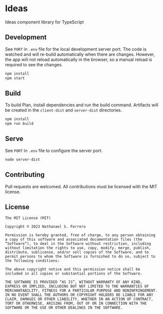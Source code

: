 # Ideas

Ideas component library for TypeScript

## Development

See `PORT` in `.env` file for the local development server port. The code is watched and will re-build automatically when there are changes. However, the app will not reload automatically in the browser, so a manual reload is required to see the changes.

```sh
npm install
npm start
```

## Build

To build Plan, install dependencies and run the build command. Artifacts will be created in the `client-dist` and `server-dist` directories.

```sh
npm install
npm run build
```

## Serve

See `PORT` in `.env` file to configure the server port.

```sh
node server-dist
```

## Contributing

Pull requests are welcomed. All contributions must be licensed with the MIT license.

## License

    The MIT License (MIT)

    Copyright © 2023 Nathanael S. Ferrero

    Permission is hereby granted, free of charge, to any person obtaining a copy of this software and associated documentation files (the “Software”), to deal in the Software without restriction, including without limitation the rights to use, copy, modify, merge, publish, distribute, sublicense, and/or sell copies of the Software, and to permit persons to whom the Software is furnished to do so, subject to the following conditions:

    The above copyright notice and this permission notice shall be included in all copies or substantial portions of the Software.

    THE SOFTWARE IS PROVIDED “AS IS”, WITHOUT WARRANTY OF ANY KIND, EXPRESS OR IMPLIED, INCLUDING BUT NOT LIMITED TO THE WARRANTIES OF MERCHANTABILITY, FITNESS FOR A PARTICULAR PURPOSE AND NONINFRINGEMENT. IN NO EVENT SHALL THE AUTHORS OR COPYRIGHT HOLDERS BE LIABLE FOR ANY CLAIM, DAMAGES OR OTHER LIABILITY, WHETHER IN AN ACTION OF CONTRACT, TORT OR OTHERWISE, ARISING FROM, OUT OF OR IN CONNECTION WITH THE SOFTWARE OR THE USE OR OTHER DEALINGS IN THE SOFTWARE.
